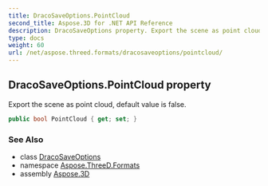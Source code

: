 ```yaml
---
title: DracoSaveOptions.PointCloud
second_title: Aspose.3D for .NET API Reference
description: DracoSaveOptions property. Export the scene as point cloud default value is false
type: docs
weight: 60
url: /net/aspose.threed.formats/dracosaveoptions/pointcloud/
---
```

## DracoSaveOptions.PointCloud property

Export the scene as point cloud, default value is false.

```csharp
public bool PointCloud { get; set; }
```

### See Also

* class [DracoSaveOptions](../)
* namespace [Aspose.ThreeD.Formats](../../dracosaveoptions/)
* assembly [Aspose.3D](../../../)


